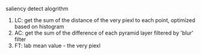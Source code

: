saliency detect alogrithm

1. LC: get the sum of the distance of the very piexl to each point, optimized based on histogram
2. AC: get the sum of the difference of each pyramid layer filtered by 'blur' filter
3. FT: lab mean value - the very piexl
